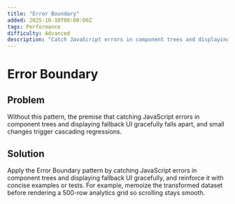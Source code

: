 ```yaml
---
title: "Error Boundary"
added: 2025-10-10T00:00:00Z
tags: Performance
difficulty: Advanced
description: "Catch JavaScript errors in component trees and displaying fallback UI gracefully."
---
```

# Error Boundary

## Problem

Without this pattern, the premise that catching JavaScript errors in component trees and displaying fallback UI gracefully falls apart, and small changes trigger cascading regressions.

## Solution

Apply the Error Boundary pattern by catching JavaScript errors in component trees and displaying fallback UI gracefully, and reinforce it with concise examples or tests. For example, memoize the transformed dataset before rendering a 500-row analytics grid so scrolling stays smooth.
